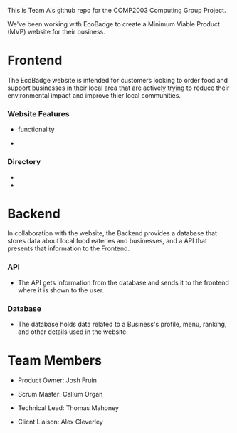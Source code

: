 This is Team A's github repo for the COMP2003 Computing Group Project.

We've been working with EcoBadge to create a Minimum Viable Product (MVP) website for their business.

# Frontend

The EcoBadge website is intended for customers looking to order food and support businesses in their local area that are actively trying to reduce their environmental impact and improve thier local communities.

### Website Features

- functionality

-

### Directory

-

-

# Backend

In collaboration with the website, the Backend provides a database that stores data about local food eateries and businesses, and a API that presents that information to the Frontend.

### API

- The API gets information from the database and sends it to the frontend where it is shown to the user.

### Database

- The database holds data related to a Business's profile, menu, ranking, and other details used in the website.

# Team Members

- Product Owner: Josh Fruin

- Scrum Master: Callum Organ

- Technical Lead: Thomas Mahoney

- Client Liaison: Alex Cleverley
